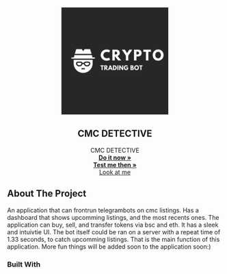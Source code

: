 <div id="top"></div>
<!-- PROJECT LOGO -->
<br />
<div align="center">
  <a href="https://github.com/github_username/repo_name">
    <img src="images/logo.png" alt="Logo" width="250" height="250">
  </a>

<h2 align="center"> CMC DETECTIVE</h2>

  <p align="center">
    CMC DETECTIVE
    <br />
    <a href="https://github.com/AdamSioud/Minta"><strong>Do it now »</strong></a>
     <br />
      <a href="https://github.com/AdamSioud/MINTA-IOS-APP"><strong>Test me then »</strong></a>
        <br />
    <a href="https://www.youtube.com/watch?v=8Y1IvOnife8&list=RDMM&start_radio=1&rv=PzGFauqHF-U">Look at me</a>
  </p>
</div>


<!-- ABOUT THE PROJECT -->
## About The Project


An application that can frontrun telegrambots on cmc listings. 
Has a dashboard that shows upcomming listings, and the most recents ones. 
The application can buy, sell, and transfer tokens via bsc and eth. It has a sleek and intuivtie UI. 
The bot itself could be ran on a server with a repeat time of 1.33 seconds, to catch upcomming listings. That is the main function of this application.
More fun things will be added soon to the application soon:)




### Built With
<!-- 
* [Swift](https://nextjs.org/)
* [Tatum.io](https://reactjs.org/)
* [Solana](https://vuejs.org/)
* [Bootstrap](https://getbootstrap.com)

-->


